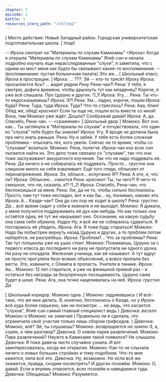 ```yaml
---
chapter: 7
episode: 2
battle: 1
resources_story_path: "/ch7/ep2"
---
```

[ Место действия: Новый Западный район. Городская университетская подготовительная школа. ]
!map!

-- Ироха смотрит на "Материалы по слухам Камихамы"
<Ироха>
Когда я открыла "Материалы по слухам Камихамы" Ятиё-сан и начала подробно изучать еще нерасследованные "слухи", я заметила, что с одним из мест меня как будто бы связывают какие-то воспоминания.
-- (воспоминание: пустая больничная палата)
Это же...
[ Школьный класс. Ироха в прострации. ]
Ироха: ...
???: Эй
-- кто-то трясёт Ироху
Ироха: *просыпается* Ась? ... *видит рядом Рену* Рена-чан?!
Рена: У тебя, я смотрю, дофига времени, чтобы дрыхнуть тут как младенец? Короче, я уже всё слышала. Про Цуруно и других.
!1_1!
Ироха: Угу....
Рена: Ты что-то недосказываешь?
Ироха: Э?!
Рена: Хм... ладно, короче, пошли
Ироха: Куда?
Рена: Туда, туда
Ироха: Туда? Что-то стряслось?
Рена: Ааа, блин! Обед же, обед! *краснеет* Если ты еще не, пошли есть вместе со мной! Вона, там Момоко уже ждёт. Дошло? Соображай давай!
Ироха: А, да. Спасибо, Рена-чан.
-- <сражение>
[ Школьный двор ]
Момоко: Вот оно как... Ты заглянула в "Материалы по слухам" и почувствовала, что один из "слухов" тебе будто бы знаком?
Ироха: Угу. Я вроде не должна была про него знать раньше.
Рена: Ну и забей. У тебя есть более сложная проблемка - отыскать тех, кого увели. Сейчас не то время, чтобы со "слухами" возиться.
Момоко: Рена, полегче. Ироха-чан изо всех сил пытается найти их. Это дело тоже связано со "слухами", так что они тоже заслуживают аккуратного изучения. Так что не надо поддевать её.
Рена: Да ничего я не собиралась её поддевать. Просто... *грустно* она слишком много на себя взваливает. Ещё того гляди, облысеет от перенапряжения.
Ироха: Ээ, облысе... *испуганно* Я?!
Рена: А кто, я, что ли?
Ироха: Облысею... *смеется*
Рена: *краснеет* Ты, ты чего?! Я чего-то смешное, что-ли, сказала, а?!
!1_2!
Ироха: Спасибо, Рена-чан, что беспокоишься за меня.
Рена: Хм, да не то, чтобы сильно беспокоюсь. Просто, нам тут тоже несладко, вот и как бы... ну, понимаю, каково это.
Ироха: А... Каэде-чан? Она до сих пор не ходит в школу?
Рена: *грустно* Да... всё время сидит у себя в комнате и не выходит.
Момоко: Я думала, у меня получится поддерживать её дух как-нибудь. Но как только она остаётся одна, её тут же накрывает оно. Осознание, на какую судьбу она сама себя обрекла. *бодро* Ну, я всё же не собираюсь сдаваться. Я постараюсь её убедить.
Ироха: Ага. Я тоже буду стараться!
Момоко: Надо бы побыстрее вернуть назад Цуруно и других, а то проблем потом наберётся, не разгребёшь.
Ироха: Проблем?... Что за проблемы?
Рена: Так тут полшколы уже на ушах стоит.
Момоко: Понимаешь, Цуруно за с первого класса до последнего ни разу не пропустила ни одного урока. Ни разу не опоздала. Железная ученица, как её называют. А тут вдруг не просто прогуляла безо всяких объяснений, а вовсе пропала без вести. Это, извините, с Олимпа в пропасть. Учителя в панике.
Ироха: Аа...
Момоко: 12 лет стараться, а уже на финишной прямой раз - и остаться без награды за безупречную посещаемость. Цуруно сама будет в шоке.
Рена: Ага, она точно нацеливалась на неё.
Ироха: *грустно* Да

[ Школьный коридор. Момоко одна. ]
Момоко: *задумавшись* ( И всё-таки, что же мне делать. Я, конечно, беспокоюсь о Каэде, но у Ирохи всё куда более серьезно, как ни посмотри .... но ведь, что касается "слухов", Ятиё-сан самый главный специалист ведь )
Девочка: *весело* Момоко-о
Момоко: *не замечая* ( Правильно ли я сделала, что ограничила своё участие только лишь сбором грифсидов. )
Девочка: Момоко, алё? Эй, ты слушаешь?
Момоко: *возвращается на землю* Э, а, сорян, о чём разговор?
Девочка: О новом парке развлечений.
Момоко: Парк развлечений? Неужто в Камихаме такой появился? Не слышала.
Девочка: Я тоже давеча чисто случайно узнала. И вот заинтересовалась, когда же открытие.
Момоко: Как-то не слыхала ничего о новых больших стройках и тому подобном. Что-то мне кажется, липа всё это.
Девочка: Ну, возможно. Но если всё же окажется, правда, сходим посмотреть? И других позовём.
Момоко: О, давай. Если и впрямь откроется, всех позовём и наведаемся туда.
Девочка: Обещаешь?
Момоко: Разумеется.
